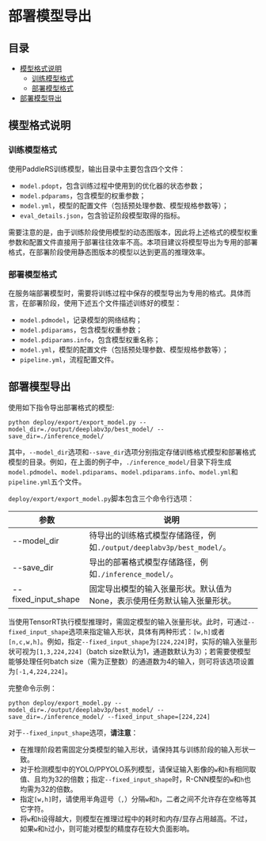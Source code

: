 # 部署模型导出

## 目录

* [模型格式说明](#1)
  * [训练模型格式](#11)
  * [部署模型格式](#12)
* [部署模型导出](#2)

## <h2 id="1">模型格式说明</h2>

### <h3 id="11">训练模型格式</h3>

使用PaddleRS训练模型，输出目录中主要包含四个文件：

- `model.pdopt`，包含训练过程中使用到的优化器的状态参数；
- `model.pdparams`，包含模型的权重参数；
- `model.yml`，模型的配置文件（包括预处理参数、模型规格参数等）；
- `eval_details.json`，包含验证阶段模型取得的指标。

需要注意的是，由于训练阶段使用模型的动态图版本，因此将上述格式的模型权重参数和配置文件直接用于部署往往效率不高。本项目建议将模型导出为专用的部署格式，在部署阶段使用静态图版本的模型以达到更高的推理效率。

### <h3 id="12">部署模型格式</h3>

在服务端部署模型时，需要将训练过程中保存的模型导出为专用的格式。具体而言，在部署阶段，使用下述五个文件描述训练好的模型：
- `model.pdmodel`，记录模型的网络结构；
- `model.pdiparams`，包含模型权重参数；
- `model.pdiparams.info`，包含模型权重名称；
- `model.yml`，模型的配置文件（包括预处理参数、模型规格参数等）；
- `pipeline.yml`，流程配置文件。

## <h2 id="2">部署模型导出</h2>

使用如下指令导出部署格式的模型:

```commandline
python deploy/export/export_model.py --model_dir=./output/deeplabv3p/best_model/ --save_dir=./inference_model/
```

其中，`--model_dir`选项和`--save_dir`选项分别指定存储训练格式模型和部署格式模型的目录。例如，在上面的例子中，`./inference_model/`目录下将生成`model.pdmodel`、`model.pdiparams`、`model.pdiparams.info`、`model.yml`和`pipeline.yml`五个文件。

`deploy/export/export_model.py`脚本包含三个命令行选项：

| 参数 | 说明 |
| ---- | ---- |
| --model_dir | 待导出的训练格式模型存储路径，例如`./output/deeplabv3p/best_model/`。 |
| --save_dir | 导出的部署格式模型存储路径，例如`./inference_model/`。 |
| --fixed_input_shape | 固定导出模型的输入张量形状。默认值为None，表示使用任务默认输入张量形状。 |

当使用TensorRT执行模型推理时，需固定模型的输入张量形状。此时，可通过`--fixed_input_shape`选项来指定输入形状，具体有两种形式：`[w,h]`或者`[n,c,w,h]`。例如，指定`--fixed_input_shape`为`[224,224]`时，实际的输入张量形状可视为`[1,3,224,224]`（batch size默认为1，通道数默认为3）；若需要使模型能够处理任何batch size（需为正整数）的通道数为4的输入，则可将该选项设置为`[-1,4,224,224]`。

完整命令示例：

```commandline
python deploy/export_model.py --model_dir=./output/deeplabv3p/best_model/ --save_dir=./inference_model/ --fixed_input_shape=[224,224]
```

对于`--fixed_input_shape`选项，**请注意**：
- 在推理阶段若需固定分类模型的输入形状，请保持其与训练阶段的输入形状一致。
- 对于检测模型中的YOLO/PPYOLO系列模型，请保证输入影像的`w`和`h`有相同取值、且均为32的倍数；指定`--fixed_input_shape`时，R-CNN模型的`w`和`h`也均需为32的倍数。
- 指定`[w,h]`时，请使用半角逗号（`,`）分隔`w`和`h`，二者之间不允许存在空格等其它字符。
- 将`w`和`h`设得越大，则模型在推理过程中的耗时和内存/显存占用越高。不过，如果`w`和`h`过小，则可能对模型的精度存在较大负面影响。
